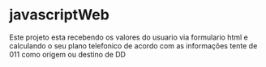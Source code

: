 # javascriptWeb
Este projeto esta recebendo os valores do usuario via formulario html e calculando o seu plano telefonico de acordo com as informações 
tente de 011 como origem ou destino de DD 
